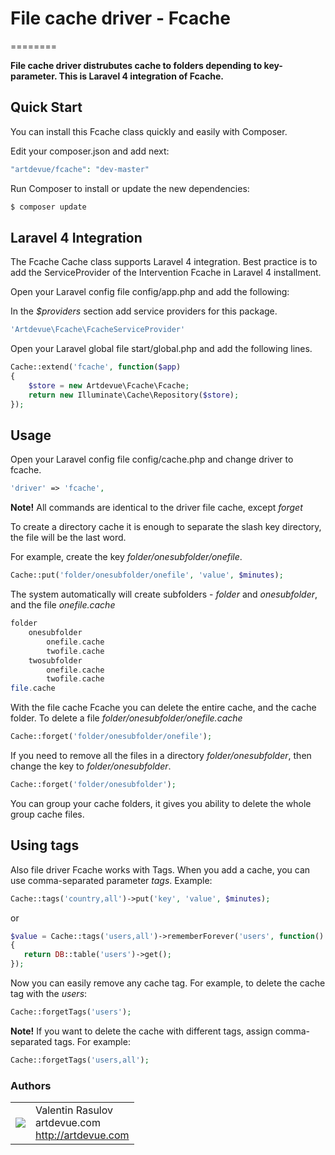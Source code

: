 # File cache driver - Fcache
========

**File cache driver distrubutes cache to folders depending to key-parameter. This is Laravel 4 integration of Fcache.**

## Quick Start

You can install this Fcache class quickly and easily with Composer.

Edit your composer.json and add next:

```php
"artdevue/fcache": "dev-master"
```

Run Composer to install or update the new dependencies: 

```php
$ composer update
```
## Laravel 4 Integration

The Fcache Cache class supports Laravel 4 integration. Best practice is to add the ServiceProvider of the Intervention Fcache in Laravel 4 installment.

Open your Laravel config file config/app.php and add the following:

In the *$providers* section add service providers for this package.

```php
'Artdevue\Fcache\FcacheServiceProvider'
```
Open your Laravel global file start/global.php and add the following lines.

```php
Cache::extend('fcache', function($app)
{
    $store = new Artdevue\Fcache\Fcache;
    return new Illuminate\Cache\Repository($store);
});
```
## Usage

Open your Laravel config file config/cache.php and change driver to fcache.
```php
'driver' => 'fcache',
```
**Note!** All commands are identical to the driver file cache, except *forget*

To create a directory cache it is enough to separate the slash key directory, the file will be the last word.

For example, create the key *folder/onesubfolder/onefile*.

 ```php
Cache::put('folder/onesubfolder/onefile', 'value', $minutes);
```

The system automatically will create subfolders - *folder* and *onesubfolder*, and the file *onefile.cache*
```php
folder
	onesubfolder
		onefile.cache
		twofile.cache
	twosubfolder
		onefile.cache
		twofile.cache
file.cache
```
With the file cache Fcache you can delete the entire cache, and the cache folder.
To delete a file *folder/onesubfolder/onefile.cache*

```php
Cache::forget('folder/onesubfolder/onefile');
```
If you need to remove all the files in a directory *folder/onesubfolder*, then change the key to *folder/onesubfolder*.
```php
Cache::forget('folder/onesubfolder');
```

You can group your cache folders, it gives you ability to delete the whole group cache files.

## Using tags
Also file driver Fcache works with Tags. When you add a cache, you can use comma-separated parameter *tags*. 
Example:
 ```php
Cache::tags('country,all')->put('key', 'value', $minutes);
```
or
 ```php
$value = Cache::tags('users,all')->rememberForever('users', function()
{
    return DB::table('users')->get();
});
```
Now you can easily remove any cache tag. For example, to delete the cache tag with the *users*:
 ```php
Cache::forgetTags('users');
```
**Note!** If you want to delete the cache with different tags, assign comma-separated tags. 
For example:
 ```php
Cache::forgetTags('users,all');
```



### Authors
<table>
  <tr>
    <td><img src="http://www.gravatar.com/avatar/39ef1c740deff70b054c1d9ae8f86d02?s=60"></td><td valign="middle">Valentin Rasulov<br>artdevue.com<br><a href="http://artdevue.com">http://artdevue.com</a></td>
  </tr>
</table>
